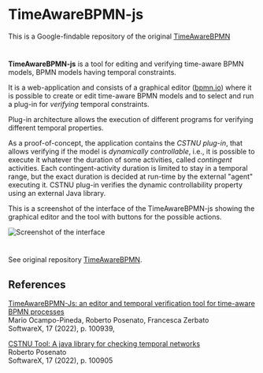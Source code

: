 # TimeAwareBPMN-js
This is a Google-findable repository of the original [TimeAwareBPMN](https://gitlab.com/univr.di/TimeAwareBPMN)
# 

**TimeAwareBPMN-js** is a tool for editing and verifying time-aware BPMN models, BPMN models having temporal constraints.

It is a web-application and consists of a graphical editor ([bpmn.io](https://bpmn.io/toolkit/bpmn-js/)) where it is possible to create or edit time-aware BPMN models
and to select and run a plug-in for *verifying* temporal constraints.

Plug-in architecture allows the execution of different programs for verifying different temporal properties.

As a proof-of-concept, the application contains the *CSTNU plug-in*, that allows verifying if the model is *dynamically controllable*,
i.e., it is possible to execute it whatever the duration of some activities, called *contingent* activities.
Each contingent-activity duration is limited to stay in a temporal range, but the exact duration is decided at run-time by the external "agent" executing it.
CSTNU plug-in verifies the dynamic controllability property using an external Java library.

This is a screenshot of the interface of the TimeAwareBPMN-js showing the graphical editor and the tool with buttons for the possible actions. 

![Screenshot of the interface](https://gitlab.com/univr.di/TimeAwareBPMN/-/raw/main/examples/screenshots/screenshotInterface_diagramExample.png)

#

See original repository [TimeAwareBPMN](https://gitlab.com/univr.di/TimeAwareBPMN).


## References
[TimeAwareBPMN-Js: an editor and temporal verification tool for time-aware BPMN processes](https://doi.org/10.1016/j.softx.2021.100939) <br>
Mario Ocampo-Pineda, Roberto Posenato, Francesca Zerbato <br>
SoftwareX, 17 (2022), p. 100939, 

[CSTNU Tool: A java library for checking temporal networks](https://doi.org/10.1016/j.softx.2021.100905) <br>
Roberto Posenato <br>
SoftwareX, 17 (2022), p. 100905
